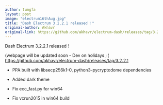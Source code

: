 ```yaml
---
author: tungfa
layout: post
image: "electrum16thAug.jpg"
title: "Dash Electrum 3.2.2.1 released !"
original-author: Akhavr
original-link: https://github.com/akhavr/electrum-dash/releases/tag/3.2.2.1
---
```




Dash Electrum 3.2.2.1 released !

(webpage will be updated soon - Dev on holidays ; ) https://github.com/akhavr/electrum-dash/releases/tag/3.2.2.1

- PPA built with libsecp256k1-0, python3-pycryptodome dependencies

- Added dark theme

- Fix ecc_fast.py for win64

- Fix vcrun2015 in win64 build
